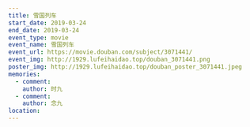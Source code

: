 ```yaml
---
title: 雪国列车
start_date: 2019-03-24
end_date: 2019-03-24
event_type: movie
event_name: 雪国列车
event_url: https://movie.douban.com/subject/3071441/
event_img: http://1929.lufeihaidao.top/douban_3071441.png
poster_img: http://1929.lufeihaidao.top/douban_poster_3071441.jpeg
memories:
  - comment: 
    author: 时九
  - comment: 
    author: 念九
location: 
---
```

